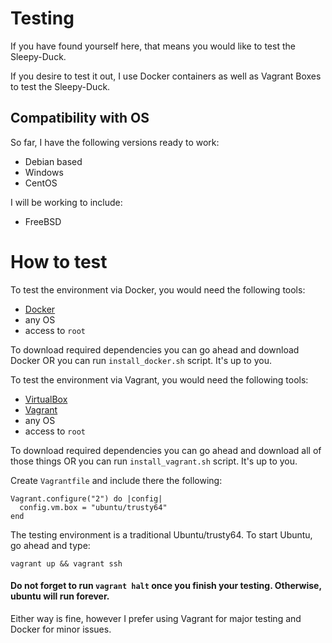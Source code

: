 # Testing



If you have found yourself here, that means you would like to test the Sleepy-Duck.

If you desire to test it out, I use Docker containers as well as Vagrant Boxes to test the Sleepy-Duck.

## Compatibility with OS

So far, I have the following versions ready to work: 

- Debian based
- Windows
- CentOS

I will be working to include:

- FreeBSD

#
# How to test

To test the environment via Docker, you would need the following tools: 

- <a href="https://www.docker.com">Docker</a>
- any OS
- access to `root`

To download required dependencies you can go ahead and download Docker OR you can run `install_docker.sh` script. It's up to you.

To test the environment via Vagrant, you would need the following tools:

- <a href="https://www.virtualbox.org/"> VirtualBox</a>
- <a href="https://www.vagrantup.com/">Vagrant</a>
- any OS
- access to `root`

To download required dependencies you can go ahead and download all of those things OR you can run `install_vagrant.sh` script. It's up to you.

Create `Vagrantfile` and include there the following:

```
Vagrant.configure("2") do |config|
  config.vm.box = "ubuntu/trusty64"
end
```

The testing environment is a traditional Ubuntu/trusty64. To start Ubuntu, go ahead and type:

`vagrant up && vagrant ssh`

#### Do not forget to run `vagrant halt` once you finish your testing. Otherwise, ubuntu will run forever.

Either way is fine, however I prefer using Vagrant for major testing and Docker for minor issues.
